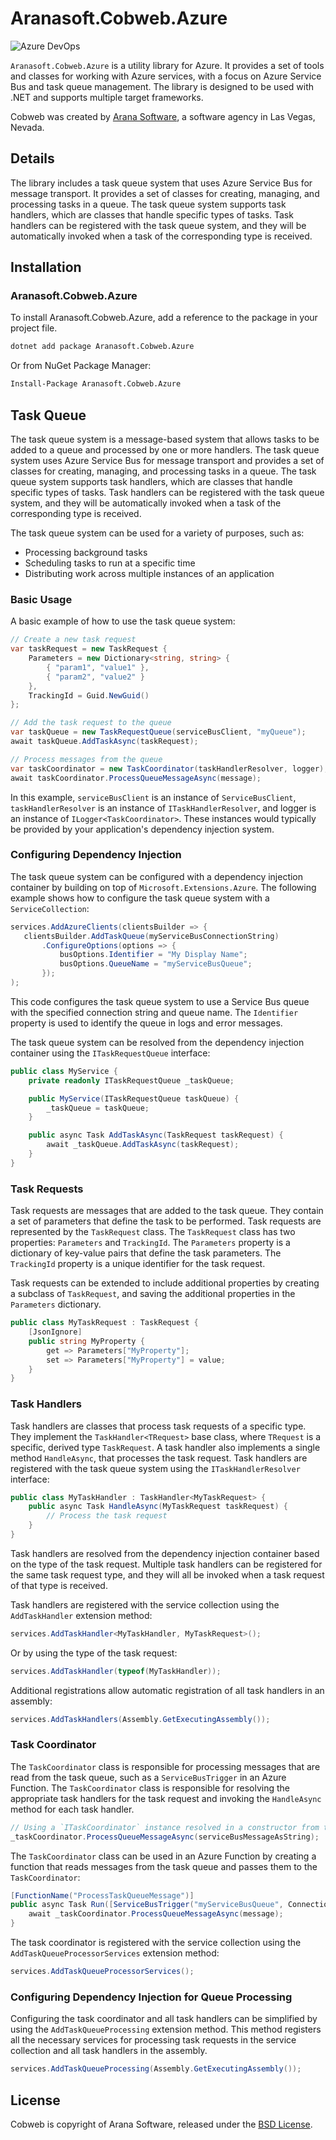 # Aranasoft.Cobweb.Azure
![Azure DevOps](https://dev.azure.com/aranasoft/Cobweb/_apis/build/status/Aranasoft.Cobweb.Azure?branchName=master)

`Aranasoft.Cobweb.Azure` is a utility library for Azure. It provides a set of tools and classes for working with Azure services, with a focus on Azure Service Bus and task queue management. The library is designed to be used with .NET and supports multiple target frameworks.

Cobweb was created by [Arana Software](https://www.aranasoft.com), a software agency in Las Vegas, Nevada.

## Details

The library includes a task queue system that uses Azure Service Bus for message transport. It provides a set of classes for creating, managing, and processing tasks in a queue. The task queue system supports task handlers, which are classes that handle specific types of tasks. Task handlers can be registered with the task queue system, and they will be automatically invoked when a task of the corresponding type is received.

## Installation

### Aranasoft.Cobweb.Azure

To install Aranasoft.Cobweb.Azure, add a reference to the package in your project file.

```bash
dotnet add package Aranasoft.Cobweb.Azure
```

Or from NuGet Package Manager:

```bash
Install-Package Aranasoft.Cobweb.Azure
```

## Task Queue

The task queue system is a message-based system that allows tasks to be added to a queue and processed by one or more handlers. The task queue system uses Azure Service Bus for message transport and provides a set of classes for creating, managing, and processing tasks in a queue. The task queue system supports task handlers, which are classes that handle specific types of tasks. Task handlers can be registered with the task queue system, and they will be automatically invoked when a task of the corresponding type is received.

The task queue system can be used for a variety of purposes, such as:

- Processing background tasks
- Scheduling tasks to run at a specific time
- Distributing work across multiple instances of an application
### Basic Usage

A basic example of how to use the task queue system:

```csharp
// Create a new task request
var taskRequest = new TaskRequest {
    Parameters = new Dictionary<string, string> {
        { "param1", "value1" },
        { "param2", "value2" }
    },
    TrackingId = Guid.NewGuid()
};

// Add the task request to the queue
var taskQueue = new TaskRequestQueue(serviceBusClient, "myQueue");
await taskQueue.AddTaskAsync(taskRequest);

// Process messages from the queue
var taskCoordinator = new TaskCoordinator(taskHandlerResolver, logger);
await taskCoordinator.ProcessQueueMessageAsync(message);
```

In this example, `serviceBusClient` is an instance of `ServiceBusClient`, `taskHandlerResolver` is an instance of `ITaskHandlerResolver`, and logger is an instance of `ILogger<TaskCoordinator>`. These instances would typically be provided by your application's dependency injection system.

### Configuring Dependency Injection

The task queue system can be configured with a dependency injection container by building on top of `Microsoft.Extensions.Azure`. The following example shows how to configure the task queue system with a `ServiceCollection`:

```csharp
services.AddAzureClients(clientsBuilder => {
   clientsBuilder.AddTaskQueue(myServiceBusConnectionString)
       .ConfigureOptions(options => {
           busOptions.Identifier = "My Display Name";
           busOptions.QueueName = "myServiceBusQueue";
       });
);
```

This code configures the task queue system to use a Service Bus queue with the specified connection string and queue name. The `Identifier` property is used to identify the queue in logs and error messages.

The task queue system can be resolved from the dependency injection container using the `ITaskRequestQueue` interface:

```csharp
public class MyService {
    private readonly ITaskRequestQueue _taskQueue;

    public MyService(ITaskRequestQueue taskQueue) {
        _taskQueue = taskQueue;
    }

    public async Task AddTaskAsync(TaskRequest taskRequest) {
        await _taskQueue.AddTaskAsync(taskRequest);
    }
}
```

### Task Requests

Task requests are messages that are added to the task queue. They contain a set of parameters that define the task to be performed. Task requests are represented by the `TaskRequest` class. The `TaskRequest` class has two properties: `Parameters` and `TrackingId`. The `Parameters` property is a dictionary of key-value pairs that define the task parameters. The `TrackingId` property is a unique identifier for the task request.

Task requests can be extended to include additional properties by creating a subclass of `TaskRequest`, and saving the additional properties in the `Parameters` dictionary.

```csharp
public class MyTaskRequest : TaskRequest {
    [JsonIgnore]
    public string MyProperty {
        get => Parameters["MyProperty"];
        set => Parameters["MyProperty"] = value;
    }
}
```

### Task Handlers

Task handlers are classes that process task requests of a specific type. They implement the `TaskHandler<TRequest>` base class, where `TRequest` is a specific, derived type `TaskRequest`. A task handler also implements a single method `HandleAsync`, that processes the task request. Task handlers are registered with the task queue system using the `ITaskHandlerResolver` interface:

```csharp
public class MyTaskHandler : TaskHandler<MyTaskRequest> {
    public async Task HandleAsync(MyTaskRequest taskRequest) {
        // Process the task request
    }
}
```

Task handlers are resolved from the dependency injection container based on the type of the task request. Multiple task handlers can be registered for the same task request type, and they will all be invoked when a task request of that type is received.

Task handlers are registered with the service collection using the `AddTaskHandler` extension method:

```csharp
services.AddTaskHandler<MyTaskHandler, MyTaskRequest>();
```

Or by using the type of the task request:

```csharp
services.AddTaskHandler(typeof(MyTaskHandler));
```

Additional registrations allow automatic registration of all task handlers in an assembly:

```csharp
services.AddTaskHandlers(Assembly.GetExecutingAssembly());
```

### Task Coordinator

The `TaskCoordinator` class is responsible for processing messages that are read from the task queue, such as a `ServiceBusTrigger` in an Azure Function. The `TaskCoordinator` class is responsible for resolving the appropriate task handlers for the task request and invoking the `HandleAsync` method for each task handler.

```csharp
// Using a `ITaskCoordinator` instance resolved in a constructor from the service collection
_taskCoordinator.ProcessQueueMessageAsync(serviceBusMessageAsString);
```

The `TaskCoordinator` class can be used in an Azure Function by creating a function that reads messages from the task queue and passes them to the `TaskCoordinator`:

```csharp
[FunctionName("ProcessTaskQueueMessage")]
public async Task Run([ServiceBusTrigger("myServiceBusQueue", Connection = "ServiceBusConnectionString")] string message) {
    await _taskCoordinator.ProcessQueueMessageAsync(message);
}
```

The task coordinator is registered with the service collection using the `AddTaskQueueProcessorServices` extension method:

```csharp
services.AddTaskQueueProcessorServices();
```

### Configuring Dependency Injection for Queue Processing

Configuring the task coordinator and all task handlers can be simplified by using the `AddTaskQueueProcessing` extension method. This method registers all the necessary services for processing task requests in the service collection and all task handlers in the assembly.

```csharp
services.AddTaskQueueProcessing(Assembly.GetExecutingAssembly());
```

## License

Cobweb is copyright of Arana Software, released under the [BSD License](http://opensource.org/licenses/BSD-3-Clause).

